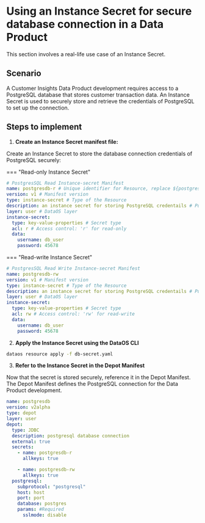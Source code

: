 # Using an Instance Secret for secure database connection in a Data Product
This section involves a real-life use case of an Instance Secret.

## Scenario

A Customer Insights Data Product development requires access to a PostgreSQL database that stores customer transaction data. An Instance Secret is used to securely store and retrieve the credentials of PostgreSQL to set up the connection.

## Steps to implement

1. **Create an Instance Secret manifest file:**



Create an Instance Secret to store the database connection credentials of PostgreSQL securely:

=== "Read-only Instance Secret"

  ```yaml 
  # PostgresSQL Read Instance-secret Manifest
  name: postgresdb-r # Unique identifier for Resource, replace ${postgres-depot-name} with depot name
  version: v1 # Manifest version
  type: instance-secret # Type of the Resource
  description: an instance secret for storing PostgreSQL credentails # Purpose of the Instance-secret
  layer: user # DataOS layer
  instance-secret:
    type: key-value-properties # Secret type
    acl: r # Access control: 'r' for read-only
    data:
      username: db_user
      password: 45678
  ```
=== "Read-write Instance Secret"

  ```yaml 
  # PostgresSQL Read Write Instance-secret Manifest
  name: postgresdb-rw 
  version: v1 # Manifest version
  type: instance-secret # Type of the Resource
  description: an instance secret for storing PostgreSQL credentails # Purpose of the Instance-secret
  layer: user # DataOS layer
  instance-secret:
    type: key-value-properties # Secret type
    acl: rw # Access control: 'rw' for read-write
    data:
      username: db_user
      password: 45678
  ```


2. **Apply the Instance Secret using the DataOS CLI**

```bash
dataos resource apply -f db-secret.yaml
```

3. **Refer to the Instance Secret in the Depot Manifest**



Now that the secret is stored securely, reference it in the Depot Manifest. The Depot Manifest defines the PostgreSQL connection for the Data Product development.

```yaml
name: postgresdb
version: v2alpha
type: depot
layer: user
depot:
  type: JDBC                  
  description: postgresql database connection
  external: true
  secrets:
    - name: postgresdb-r
      allkeys: true

    - name: postgresdb-rw
      allkeys: true
  postgresql:                        
    subprotocol: "postgresql"
    host: host
    port: port
    database: postgres
    params: #Required 
      sslmode: disable
```